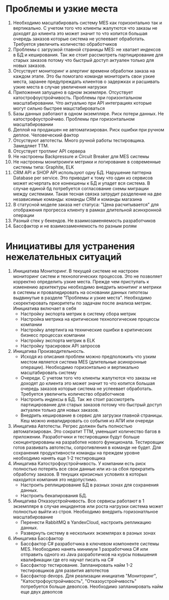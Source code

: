 # Проблемы и узкие места
1. Необходимо масштабировать систему MES как горизонтально так и вертикально. С учетом того что клиенты жалутются что заказы не доходят до клиента это может значит то что копится большая очередь заказов которые система не успеевает обработать. Требуется увеличить количество обработчиков 
2. Проблемы с загрузкой главной страницы MES: не хватает индексов в БД и кеширования. Так же стоит рассмотреть партицирование для старых заказов потому что быстрый доступ актуален только для новых заказов.  
3. Отсуствует мониторинг и алертинг времени обработки заказа на каждом этапе. Это бы помогало команде мониторить свои узкие места, заранее предупреждать клиентов о задержках и расшивать узкие места в случае увеличения нагрузки
4. Приложения запущено в одном экземляре. Отсуствует катострофоустройчивость. Проблемы при горизонтальном масштабировании. Что актуально при API интеграциях которые могут сильно быстрее машстабироваться
5. Базы данных работают в одном экземпляре. Риск потери данных. Не катострофоустройчиво. Проблемы при горизонтальном масштабировании
6. Деплой на продакшен не автоматизирован. Риск ошибки при ручном деплое. Человеческий фактор
7. Отсуствуют автотесты. Много ручной работы тестировщика. Замедляет TTM. 
8. Отсуствует тротлинг API сервера
9. Не настроены Backpressure и Circuit Breaker для MES системы
10. Не настроены монитроинги метрики и логирование в современные системы типа: Graphite, ELK 
11. CRM API и SHOP API используют одну БД. Нарушение паттерна Database per service. Это приводит к тому что один из сервисов может исчерпать все конекшены к БД и упадет вся система. В случае единой бд потребуется согласование схемы миграции между системами. Такая тесная связка затрудит разделение на две независимые команды: команды CRM и команды магазина
12. В статусной моделе заказа нет статуса: "Цена расчитывается" для отображения прогресса клиенту в рамках длительной асинхронной операции
13. Разный стек у бекендов. Не взаимозаменяемость разработчиков
14. Бассфактор и не взаимозаменяемость по разным ролям


# Инициативы для устранения нежелательных ситуаций
1. Инициатива Мониторинг. В текущей системе не настроен мониторинг систем и технологических процессов. Это не позволяет корректно определить узкие места. Прежде чем приступать к изменению архитектуры необходимо внедрить монитинг и метрики в системы и провалидировать на основании данных гипотезы выдвинутые в разделе "Проблемы и узкие места". Необходимо скоректировать приоритеты по задачам после анализа метрик. Инициатива включает в себя 
   - Настройку экспорта метрик в систему сбора метрик 
   - Настройка метрика на критические технологические процессы компании 
   - Настройку алертинга на технические ошибки в критических бизнесс процессах компании 
   - Настройку экспорта метрик в ELK 
   - Настройку трасировок API запросов
2. Иницатива Производительность.
   - Исходя из описания проблем можно предположить что узким местом является система MES (длительные асинхронные операции). Необходимо горизонтально и вертикально масштабировать систему 
   - Очереди. С учетом того что клиенты жалутются что заказы не доходят до клиента это может значит то что копится большая очередь заказов которые система не успеевает обработать. Требуется увеличить количество обработчиков 
   - Настроить индексы в БД. Так же стоит рассмотреть партицирование для старых заказов потому что быстрый доступ актуален только для новых заказов. 
   - Внедрить кеширование в сервис для загрузки главной страницы. Кеш можно инвалидировать со события из АПИ или очереди
3. Иницатива Автотесты. Регрес должен быть полностью автоматизирован. Это сократит TTM, уменьшит количество багов в приложении. Разработчики и тестировщики будут больше сконцентрированы на разработке нового функционала. Тестировщик готов развивать автотесты, сопротивления в команде не будет. Для сохранения продуктивности команды на преждем уровне необходимо нанять еще 1-2 тестировщика
4. Иницатива Катострофоустройчивость. У компании есть риск полностью потерять все свои данные или из-за сбоя прекратить обработку заказов. В текущих кризисных условиях в которых находится компания это недопустимо.
   - Настроить реплицирование БД в разных зонах для сохранения данных.
   - Настроить бекапирования БД. 
5. Иницатива Отказоустройчивость.  Все сервисы работают в 1 экземпляре в случае инцидентов или роста нагрузки система может полностью выйти из строя. Необходимо внедрить горизонатльное масштабирование 
   - Перенести RabbitMQ в YandexCloud, настроить репликацию данных. 
   - Развернуть систему в нескольких экземлярах в разных зонах 
6. Иницатива Бассфактор 
   - Бассфактор С# разработчика в ключевом компоненте системы MES. Необходимо нанять минимум 1 разработчика С# или отправить одного из Java разработичков на курсы повышения квалификации где его научат писать на C# 
   - Бассфактор тестирование. Запланировать найм 1-2 тестировщиков для развития автотестов 
   - Бассфактор devops. Для реализации инициатив "Мониторинг", "Катострофоустройчивость", "Отказоустройчивость" потребуется больше девопсов. Необходимо запланировать найм еще двух девопсов